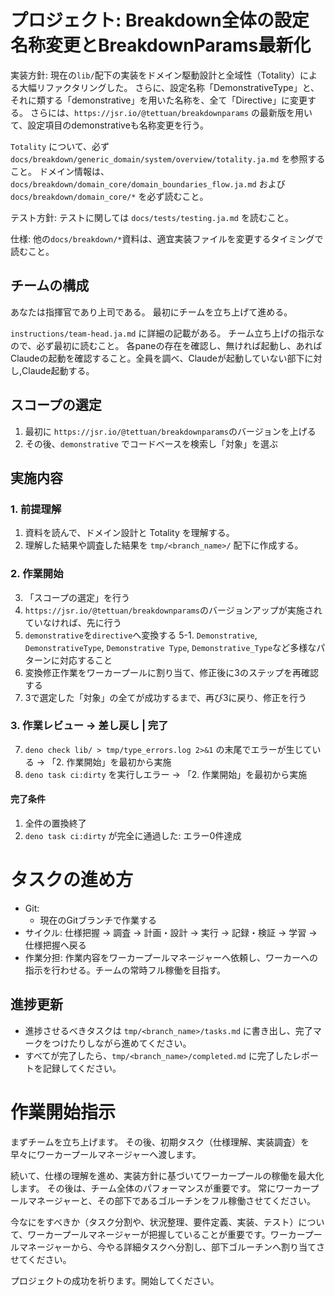 # プロジェクト: Breakdown全体の設定名称変更とBreakdownParams最新化

実装方針:
現在の`lib/`配下の実装をドメイン駆動設計と全域性（Totality）による大幅リファクタリングした。
さらに、設定名称「DemonstrativeType」と、それに類する「demonstrative」を用いた名称を、全て「Directive」に変更する。
さらには、`https://jsr.io/@tettuan/breakdownparams` の最新版を用いて、設定項目のdemonstrativeも名称変更を行う。

`Totality` について、必ず `docs/breakdown/generic_domain/system/overview/totality.ja.md` を参照すること。
ドメイン情報は、 `docs/breakdown/domain_core/domain_boundaries_flow.ja.md` および `docs/breakdown/domain_core/*` を必ず読むこと。

テスト方針:
テストに関しては `docs/tests/testing.ja.md` を読むこと。

仕様:
他の`docs/breakdown/*`資料は、適宜実装ファイルを変更するタイミングで読むこと。

## チームの構成

あなたは指揮官であり上司である。
最初にチームを立ち上げて進める。

`instructions/team-head.ja.md` に詳細の記載がある。
チーム立ち上げの指示なので、必ず最初に読むこと。
各paneの存在を確認し、無ければ起動し、あればClaudeの起動を確認すること。全員を調べ、Claudeが起動していない部下に対し,Claude起動する。

## スコープの選定

1. 最初に `https://jsr.io/@tettuan/breakdownparams`のバージョンを上げる
2. その後、`demonstrative` でコードベースを検索し「対象」を選ぶ

## 実施内容

### 1. 前提理解
1. 資料を読んで、ドメイン設計と Totality を理解する。
2. 理解した結果や調査した結果を `tmp/<branch_name>/` 配下に作成する。

### 2. 作業開始
3. 「スコープの選定」を行う
4. `https://jsr.io/@tettuan/breakdownparams`のバージョンアップが実施されていなければ、先に行う
5. `demonstrative`を`directive`へ変換する
5-1. `Demonstrative`, `DemonstrativeType`, `Demonstrative Type`, `Demonstrative_Type`など多様なパターンに対応すること
6. 変換修正作業をワーカープールに割り当て、修正後に3のステップを再確認する
7. 3で選定した「対象」の全てが成功するまで、再び3に戻り、修正を行う

### 3. 作業レビュー → 差し戻し | 完了

7. `deno check lib/ > tmp/type_errors.log 2>&1` の末尾でエラーが生じている → 「2. 作業開始」を最初から実施
8. `deno task ci:dirty` を実行しエラー  → 「2. 作業開始」を最初から実施

#### 完了条件

1. 全件の置換終了
2. `deno task ci:dirty` が完全に通過した: エラー0件達成


# タスクの進め方

- Git:
  - 現在のGitブランチで作業する
- サイクル: 仕様把握 → 調査 → 計画・設計 → 実行 → 記録・検証 → 学習 → 仕様把握へ戻る
- 作業分担: 作業内容をワーカープールマネージャーへ依頼し、ワーカーへの指示を行わせる。チームの常時フル稼働を目指す。

## 進捗更新

- 進捗させるべきタスクは `tmp/<branch_name>/tasks.md` に書き出し、完了マークをつけたりしながら進めてください。
- すべてが完了したら、`tmp/<branch_name>/completed.md` に完了したレポートを記録してください。

# 作業開始指示

まずチームを立ち上げます。
その後、初期タスク（仕様理解、実装調査）を早々にワーカープールマネージャーへ渡します。

続いて、仕様の理解を進め、実装方針に基づいてワーカープールの稼働を最大化します。
その後は、チーム全体のパフォーマンスが重要です。
常にワーカープールマネージャーと、その部下であるゴルーチンをフル稼働させてください。

今なにをすべきか（タスク分割や、状況整理、要件定義、実装、テスト）について、ワーカープールマネージャーが把握していることが重要です。ワーカープールマネージャーから、今やる詳細タスクへ分割し、部下ゴルーチンへ割り当てさせてください。

プロジェクトの成功を祈ります。開始してください。



